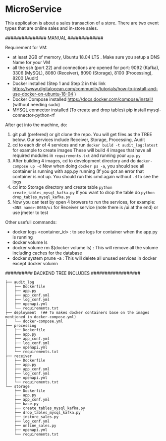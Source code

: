 # MicroService 

This application is about a sales transaction of a store. There are two event types that are online sales and in-store sales.

############### MANUAL #############

Requirement for VM:
  - at least 2GB of memory, Ubuntu 18.04 LTS . Make sure you setup a DNS Name for your VM
  - all the ssh (port 22) and connections are opened for port: 9092 (Kafka), 3306 (MySQL), 8080 (Receiver), 8090 (Storage), 8100 (Processing), 8200 (Audit)
  - Docker installed (Step 1 and Step 2 in this link https://www.digitalocean.com/community/tutorials/how-to-install-and-use-docker-on-ubuntu-18-04 )
  - Docker Compose installed https://docs.docker.com/compose/install/  (without needing sudo)
  - MYSQL connector installed (To create and drop tables) pip install mysql-connector-python-rf

After get into the machine, do:
  1. git pull (prefered) or git clone the repo. 
     You will get files as the TREE below. Our services include Receiver, Storage, Processing, Audit
  2. cd to each dir of 4 services and run `docker build -t audit_log:latest` for example to create images
     These will build 4 images that have all required modules in `requirements.txt` and running your `app.py`
  3. After building 4 images, cd to development directory and do `docker-compose up -d` 
     Now when doing `docker ps -a`, you should see all container is running with app.py running
     (If you got an error that container is not up. You should run this cmd again without `-d` to see the logs
  4. cd into Storage directory and create table `python create_tables_mysql_kafka.py`
     If you want to drop the table do `python drop_tables_mysql_kafka.py`
  5. Now you can test by open 4 browers to run the services, for example: `<DNS name>:8080/ui` for Receiver service (note there is /ui at the end) or use jmeter to test
 
 Other usefull commands:
  - docker logs <container_id> : to see logs for container when the app.py is running
  - docker volume ls 
  - docker volume rm $(docker volume ls) : This will remove all the volume including caches for the database
  - docker system prune -a : This will delete all unused services in docker except docker volumn
  
########## BACKEND TREE INCLUDES ##################
```
├── audit_log
│   ├── Dockerfile
│   ├── app.py
│   ├── app_conf.yml
│   ├── log_conf.yml
│   ├── openapi.yml
│   └── requirements.txt
├── deployment  (## To makes docker containers base on the images mentioned in docker-compose.yml)
│   └── docker-compose.yml
├── processing
│   ├── Dockerfile
│   ├── app.py
│   ├── app_conf.yml
│   ├── log_conf.yml
│   ├── openapi.yml
│   └── requirements.txt
├── receiver
│   ├── Dockerfile
│   ├── app.py
│   ├── app_conf.yml
│   ├── log_conf.yml
│   ├── openapi.yml
│   └── requirements.txt
└── storage
    ├── Dockerfile
    ├── app.py
    ├── app_conf.yml
    ├── base.py
    ├── create_tables_mysql_kafka.py
    ├── drop_tables_mysql_kafka.py
    ├── instore_sales.py
    ├── log_conf.yml
    ├── online_sales.py
    ├── openapi.yml
    └── requirements.txt
  ```
